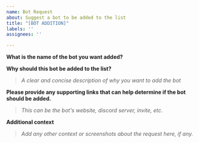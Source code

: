 ```yaml
---
name: Bot Request
about: Suggest a bot to be added to the list
title: "[BOT ADDITION]"
labels: ''
assignees: ''

---
```


**What is the name of the bot you want added?**


**Why should this bot be added to the list?**
> *A clear and concise description of why you want to add the bot*


**Please provide any supporting links that can help determine if the bot should be added.**
> *This can be the bot's website, discord server, invite, etc.*


**Additional context**
> *Add any other context or screenshots about the request here, if any.*
